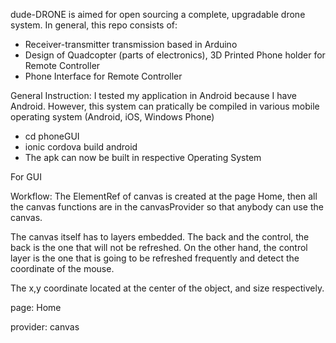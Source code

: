dude-DRONE is aimed for open sourcing a complete, upgradable drone system. In general, this repo consists of:
- Receiver-transmitter transmission based in Arduino
- Design of Quadcopter (parts of electronics), 3D Printed Phone holder for Remote Controller
- Phone Interface for Remote Controller

General Instruction:
I tested my application in Android because I have Android. However, this system can pratically be compiled in various mobile operating system (Android, iOS, Windows Phone)
- cd phoneGUI
- ionic cordova build android
- The apk can now be built in respective Operating System

For GUI

Workflow:
The ElementRef of canvas is created at the page Home, then all the canvas functions are in the canvasProvider so that anybody can use the canvas.

The canvas itself has to layers embedded. The back and the control, the back is the one that will not be refreshed. On the other hand, the control layer is the one that is going to be refreshed frequently and detect the coordinate of the mouse.

The x,y coordinate located at the center of the object, and size respectively.

page:
Home

provider:
canvas
